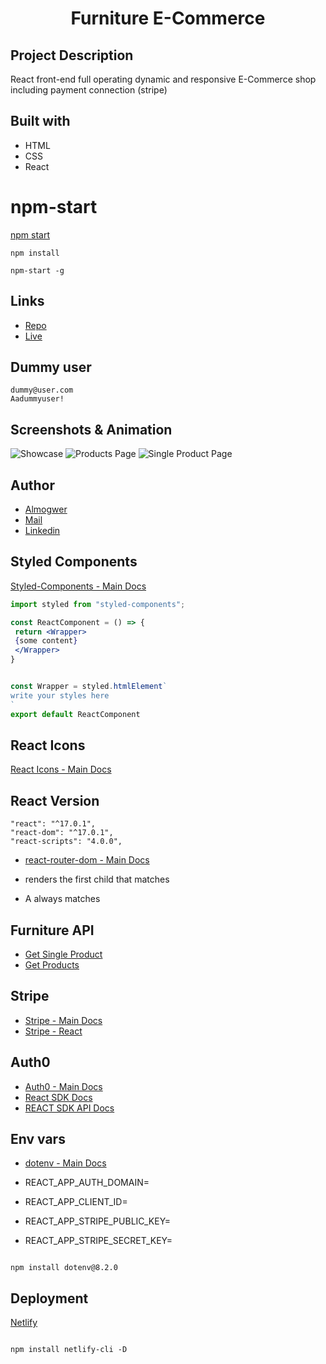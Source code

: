 <h1 align="center">Furniture E-Commerce</h1>

## Project Description

React front-end full operating dynamic and responsive E-Commerce shop including payment connection (stripe)

## Built with

- HTML
- CSS
- React

# npm-start

[npm start](https://docs.npmjs.com/cli/v7/commands/npm-start)

```
npm install
```

```
npm-start -g

```

## Links

- [Repo]([https://github.com/AlmogWer/furniture-e-commerce](https://github.com/adityarkadam/UrbanThrive/) "Furniture E-commerce Repo")
- [Live](https://almogwer-furniture-ecommerce.netlify.app/ "Live View")

## Dummy user

```
dummy@user.com
Aadummyuser!
```

## Screenshots & Animation

![](img/Animation.gif "Showcase")
![](img/Capture.PNG "Products Page")
![](img/Capture2.PNG "Single Product Page")

## Author

- [Almogwer](https://github.com/almogwer)
- [Mail](mailto:Almogish@gmail.com?Subject=Hi% "Hi!")
- [Linkedin](https://www.linkedin.com/in/almogwertzberger/)

## Styled Components

[Styled-Components - Main Docs](https://styled-components.com/)

```jsx
import styled from "styled-components";

const ReactComponent = () => {
 return <Wrapper>
 {some content}
 </Wrapper>
}


const Wrapper = styled.htmlElement`
write your styles here
`
export default ReactComponent
```

## React Icons

[React Icons - Main Docs](https://react-icons.github.io/react-icons/)

## React Version

```
"react": "^17.0.1",
"react-dom": "^17.0.1",
"react-scripts": "4.0.0",
```

- [react-router-dom - Main Docs](https://reactrouter.com/web/guides/quick-start)

- <Switch> renders the first child <Route> that matches
- A <Route path="*"> always matches

## Furniture API

- [Get Single Product](https://course-api.com/react-store-single-product?id=)
- [Get Products](https://course-api.com/react-store-products)

## Stripe

- [Stripe - Main Docs](https://stripe.com/docs/payments?payments=popular)
- [Stripe - React ](https://stripe.com/docs/stripe-js/react)

## Auth0

- [Auth0 - Main Docs](https://auth0.com/)
- [React SDK Docs](https://auth0.com/docs/libraries/auth0-react)
- [REACT SDK API Docs](https://auth0.github.io/auth0-react/)

## Env vars

- [dotenv - Main Docs](https://www.npmjs.com/package/dotenv)

- REACT_APP_AUTH_DOMAIN=
- REACT_APP_CLIENT_ID=
- REACT_APP_STRIPE_PUBLIC_KEY=
- REACT_APP_STRIPE_SECRET_KEY=

```

npm install dotenv@8.2.0

```

## Deployment

[Netlify](https://www.netlify.com/)

```

npm install netlify-cli -D

```

